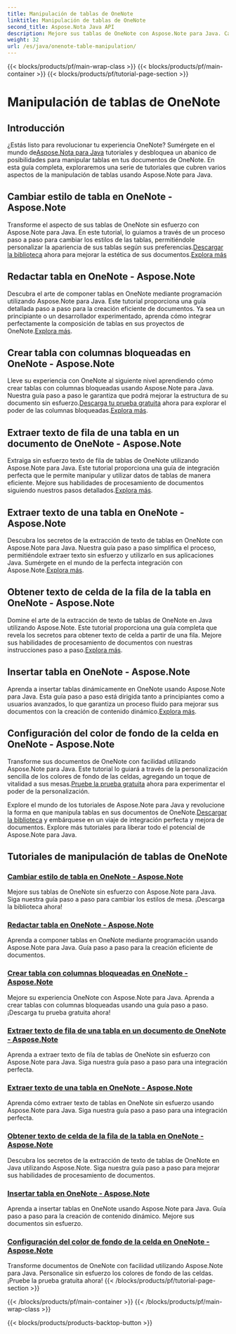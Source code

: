 ```yaml
---
title: Manipulación de tablas de OneNote
linktitle: Manipulación de tablas de OneNote
second_title: Aspose.Nota Java API
description: Mejore sus tablas de OneNote con Aspose.Note para Java. Cambie estilos, componga tablas, extraiga texto sin problemas. Descargue la biblioteca para crear documentos sin problemas.
weight: 32
url: /es/java/onenote-table-manipulation/
---
```


{{< blocks/products/pf/main-wrap-class >}}
{{< blocks/products/pf/main-container >}}
{{< blocks/products/pf/tutorial-page-section >}}

# Manipulación de tablas de OneNote



## Introducción

 ¿Estás listo para revolucionar tu experiencia OneNote? Sumérgete en el mundo de[Aspose.Nota para Java](https://www.aspose.com/products/note/java) tutoriales y desbloquea un abanico de posibilidades para manipular tablas en tus documentos de OneNote. En esta guía completa, exploraremos una serie de tutoriales que cubren varios aspectos de la manipulación de tablas usando Aspose.Note para Java.

## Cambiar estilo de tabla en OneNote - Aspose.Note
 Transforme el aspecto de sus tablas de OneNote sin esfuerzo con Aspose.Note para Java. En este tutorial, lo guiamos a través de un proceso paso a paso para cambiar los estilos de las tablas, permitiéndole personalizar la apariencia de sus tablas según sus preferencias.[Descargar la biblioteca](https://releases.aspose.com/downloads/note/java) ahora para mejorar la estética de sus documentos.[Explora más](./change-table-style/)

## Redactar tabla en OneNote - Aspose.Note
Descubra el arte de componer tablas en OneNote mediante programación utilizando Aspose.Note para Java. Este tutorial proporciona una guía detallada paso a paso para la creación eficiente de documentos. Ya sea un principiante o un desarrollador experimentado, aprenda cómo integrar perfectamente la composición de tablas en sus proyectos de OneNote.[Explora más](./compose-table/).

## Crear tabla con columnas bloqueadas en OneNote - Aspose.Note
 Lleve su experiencia con OneNote al siguiente nivel aprendiendo cómo crear tablas con columnas bloqueadas usando Aspose.Note para Java. Nuestra guía paso a paso le garantiza que podrá mejorar la estructura de su documento sin esfuerzo.[Descarga tu prueba gratuita](https://www.aspose.com/downloads/note/java) ahora para explorar el poder de las columnas bloqueadas.[Explora más](./create-table-with-locked-columns/).

## Extraer texto de fila de una tabla en un documento de OneNote - Aspose.Note
Extraiga sin esfuerzo texto de fila de tablas de OneNote utilizando Aspose.Note para Java. Este tutorial proporciona una guía de integración perfecta que le permite manipular y utilizar datos de tablas de manera eficiente. Mejore sus habilidades de procesamiento de documentos siguiendo nuestros pasos detallados.[Explora más](./extract-row-text-from-table/).

## Extraer texto de una tabla en OneNote - Aspose.Note
 Descubra los secretos de la extracción de texto de tablas en OneNote con Aspose.Note para Java. Nuestra guía paso a paso simplifica el proceso, permitiéndole extraer texto sin esfuerzo y utilizarlo en sus aplicaciones Java. Sumérgete en el mundo de la perfecta integración con Aspose.Note.[Explora más](./extract-text-from-table/).

## Obtener texto de celda de la fila de la tabla en OneNote - Aspose.Note
 Domine el arte de la extracción de texto de tablas de OneNote en Java utilizando Aspose.Note. Este tutorial proporciona una guía completa que revela los secretos para obtener texto de celda a partir de una fila. Mejore sus habilidades de procesamiento de documentos con nuestras instrucciones paso a paso.[Explora más](./get-cell-text-from-row/).

## Insertar tabla en OneNote - Aspose.Note
Aprenda a insertar tablas dinámicamente en OneNote usando Aspose.Note para Java. Esta guía paso a paso está dirigida tanto a principiantes como a usuarios avanzados, lo que garantiza un proceso fluido para mejorar sus documentos con la creación de contenido dinámico.[Explora más](./insert-table/).

## Configuración del color de fondo de la celda en OneNote - Aspose.Note
 Transforme sus documentos de OneNote con facilidad utilizando Aspose.Note para Java. Este tutorial lo guiará a través de la personalización sencilla de los colores de fondo de las celdas, agregando un toque de vitalidad a sus mesas.[Pruebe la prueba gratuita](https://www.aspose.com/downloads/note/java) ahora para experimentar el poder de la personalización.

 Explore el mundo de los tutoriales de Aspose.Note para Java y revolucione la forma en que manipula tablas en sus documentos de OneNote.[Descargar la biblioteca](https://releases.aspose.com/downloads/note/java) y embárquese en un viaje de integración perfecta y mejora de documentos. Explore más tutoriales para liberar todo el potencial de Aspose.Note para Java.
## Tutoriales de manipulación de tablas de OneNote
### [Cambiar estilo de tabla en OneNote - Aspose.Note](./change-table-style/)
Mejore sus tablas de OneNote sin esfuerzo con Aspose.Note para Java. Siga nuestra guía paso a paso para cambiar los estilos de mesa. ¡Descarga la biblioteca ahora!
### [Redactar tabla en OneNote - Aspose.Note](./compose-table/)
Aprenda a componer tablas en OneNote mediante programación usando Aspose.Note para Java. Guía paso a paso para la creación eficiente de documentos.
### [Crear tabla con columnas bloqueadas en OneNote - Aspose.Note](./create-table-with-locked-columns/)
Mejore su experiencia OneNote con Aspose.Note para Java. Aprenda a crear tablas con columnas bloqueadas usando una guía paso a paso. ¡Descarga tu prueba gratuita ahora!
### [Extraer texto de fila de una tabla en un documento de OneNote - Aspose.Note](./extract-row-text-from-table/)
Aprenda a extraer texto de fila de tablas de OneNote sin esfuerzo con Aspose.Note para Java. Siga nuestra guía paso a paso para una integración perfecta.
### [Extraer texto de una tabla en OneNote - Aspose.Note](./extract-text-from-table/)
Aprenda cómo extraer texto de tablas en OneNote sin esfuerzo usando Aspose.Note para Java. Siga nuestra guía paso a paso para una integración perfecta.
### [Obtener texto de celda de la fila de la tabla en OneNote - Aspose.Note](./get-cell-text-from-row/)
Descubra los secretos de la extracción de texto de tablas de OneNote en Java utilizando Aspose.Note. Siga nuestra guía paso a paso para mejorar sus habilidades de procesamiento de documentos.
### [Insertar tabla en OneNote - Aspose.Note](./insert-table/)
Aprenda a insertar tablas en OneNote usando Aspose.Note para Java. Guía paso a paso para la creación de contenido dinámico. Mejore sus documentos sin esfuerzo.
### [Configuración del color de fondo de la celda en OneNote - Aspose.Note](./setting-cell-background-color/)
Transforme documentos de OneNote con facilidad utilizando Aspose.Note para Java. Personalice sin esfuerzo los colores de fondo de las celdas. ¡Pruebe la prueba gratuita ahora!
{{< /blocks/products/pf/tutorial-page-section >}}

{{< /blocks/products/pf/main-container >}}
{{< /blocks/products/pf/main-wrap-class >}}

{{< blocks/products/products-backtop-button >}}
